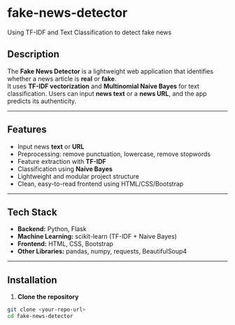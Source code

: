 # fake-news-detector
Using TF-IDF and Text Classification to detect fake news


## Description
The **Fake News Detector** is a lightweight web application that identifies whether a news article is **real** or **fake**.  
It uses **TF-IDF vectorization** and **Multinomial Naive Bayes** for text classification. Users can input **news text** or a **news URL**, and the app predicts its authenticity.

---

## Features
- Input news **text** or **URL**
- Preprocessing: remove punctuation, lowercase, remove stopwords
- Feature extraction with **TF-IDF**
- Classification using **Naive Bayes**
- Lightweight and modular project structure
- Clean, easy-to-read frontend using HTML/CSS/Bootstrap

---

## Tech Stack
- **Backend:** Python, Flask  
- **Machine Learning:** scikit-learn (TF-IDF + Naive Bayes)  
- **Frontend:** HTML, CSS, Bootstrap  
- **Other Libraries:** pandas, numpy, requests, BeautifulSoup4

---

## Installation

1. **Clone the repository**
```bash
git clone <your-repo-url>
cd fake-news-detector

